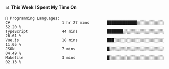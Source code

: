 <!--START_SECTION:waka-->
📊 **This Week I Spent My Time On** 

```text
💬 Programming Languages: 
C#                       1 hr 27 mins        █████████████░░░░░░░░░░░░   52.20 % 
TypeScript               44 mins             ███████░░░░░░░░░░░░░░░░░░   26.61 % 
Vue.js                   18 mins             ███░░░░░░░░░░░░░░░░░░░░░░   11.05 % 
JSON                     7 mins              █░░░░░░░░░░░░░░░░░░░░░░░░   04.49 % 
Makefile                 3 mins              █░░░░░░░░░░░░░░░░░░░░░░░░   02.13 % 
```


<!--END_SECTION:waka-->
